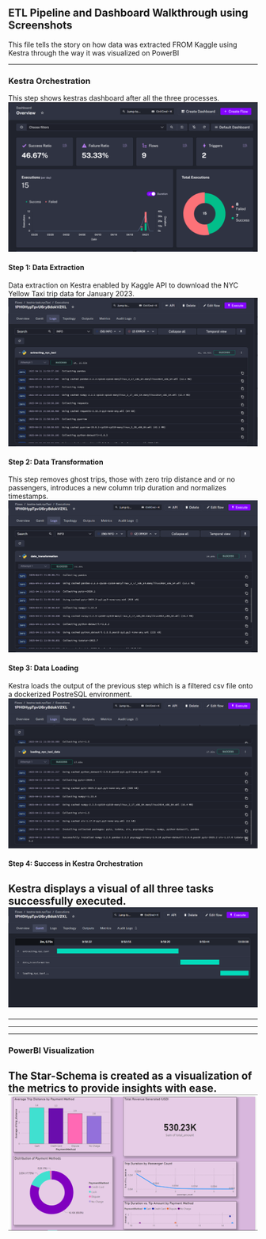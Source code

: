 ## ETL Pipeline and Dashboard Walkthrough using Screenshots

This file tells the story on how data was extracted FROM Kaggle using Kestra through the way it was visualized on PowerBI

---------------------------------------------------------------------------------------------------------
### Kestra Orchestration
This step shows kestras dashboard after all the three processes.
![Kestra Dashboard](../screenshots/kestra-dashboard.png)

#### Step 1: Data Extraction
Data extraction on Kestra enabled by Kaggle API to download the NYC Yellow Taxi trip data for January 2023.
![Data Extraction](../screenshots/kestra-extraction.png)

#### Step 2: Data Transformation
This step removes ghost trips, those with zero trip distance and or no passengers, introduces a new column trip duration and normalizes timestamps.
![Data Transformation](../screenshots/kestra-transformation.png)

#### Step 3: Data Loading
Kestra loads the output of the previous step which is a filtered csv file onto a dockerized PostreSQL environment.
![Data Loading](../screenshots/kestra-loading.png)

#### Step 4: Success in Kestra Orchestration
Kestra displays a visual of all three tasks successfully executed.
![Success of ETL Execution](../screenshots/kestra-success.png)
---------------------------------------------------------------------------------------------------------

---------------------------------------------------------------------------------------------------------
<!-- ### PostgreSQL instance on Docker
A containerized instance of PostgreSQL on Docker Engine
![PostgreSQL on Docker]()-->
---------------------------------------------------------------------------------------------------------

---------------------------------------------------------------------------------------------------------
### PowerBI Visualization
The Star-Schema is created as a visualization of the metrics to provide insights with ease.
![PowerBI Dashboard](../screenshots/powerbi-dashboard.png)
---------------------------------------------------------------------------------------------------------

